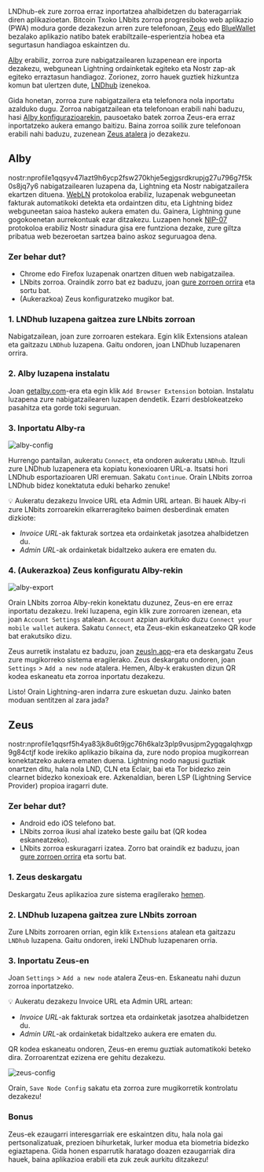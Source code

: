 LNDhub-ek zure zorroa erraz inportatzea ahalbidetzen du bateragarriak diren aplikazioetan. Bitcoin Txoko LNbits zorroa progresiboko web aplikazio (PWA) modura gorde dezakezun arren zure telefonoan, [Zeus](https://zeusln.app/) edo [BlueWallet](https://bluewallet.io/) bezalako aplikazio natibo batek erabiltzaile-esperientzia hobea eta segurtasun handiagoa eskaintzen du. 

[Alby](https://getalby.com/) erabiliz, zorroa zure nabigatzailearen luzapenean ere inporta dezakezu, webgunean Lightning ordainketak egiteko eta Nostr zap-ak egiteko erraztasun handiagoz. Zorionez, zorro hauek guztiek hizkuntza komun bat ulertzen dute, [LNDhub](https://github.com/BlueWallet/LndHub/tree/master) izenekoa.

Gida honetan, zorroa zure nabigatzailera eta telefonora nola inportatu azalduko dugu. Zorroa nabigatzailean eta telefonoan erabili nahi baduzu, hasi [Alby konfigurazioarekin](#Alby), pausoetako batek zorroa Zeus-era erraz inportatzeko aukera emango baitizu. Baina zorroa soilik zure telefonoan erabili nahi baduzu, zuzenean [Zeus atalera](#Zeus) jo dezakezu.

## Alby

nostr:nprofile1qqsyv47lazt9h6ycp2fsw270khje5egjgsrdkrupjg27u796g7f5k0s8jq7y6 nabigatzailearen luzapena da, Lightning eta Nostr nabigatzailera ekartzen dituena. [WebLN](https://www.webln.dev/) protokoloa erabiliz, luzapenak webguneetan fakturak automatikoki detekta eta ordaintzen ditu, eta Lightning bidez webguneetan saioa hasteko aukera ematen du. Gainera, Lightning gune gogokoenetan aurrekontuak ezar ditzakezu. Luzapen honek [NIP-07](https://github.com/nostr-protocol/nips/blob/master/07.md) protokoloa erabiliz Nostr sinadura gisa ere funtziona dezake, zure giltza pribatua web bezeroetan sartzea baino askoz seguruagoa dena.

### Zer behar dut?

- Chrome edo Firefox luzapenak onartzen dituen web nabigatzailea.
- LNbits zorroa. Oraindik zorro bat ez baduzu, joan [gure zorroen orrira](https://bitcointxoko.com) eta sortu bat.
- (Aukerazkoa) Zeus konfiguratzeko mugikor bat.

### 1. LNDhub luzapena gaitzea zure LNbits zorroan

Nabigatzailean, joan zure zorroaren estekara. Egin klik Extensions atalean eta gaitzazu `LNDhub` luzapena. Gaitu ondoren, joan LNDhub luzapenaren orrira.

### 2. Alby luzapena instalatu

Joan [getalby.com](https://getalby.com/)-era eta egin klik `Add Browser Extension` botoian. Instalatu luzapena zure nabigatzailearen luzapen dendetik. Ezarri desblokeatzeko pasahitza eta gorde toki seguruan.

### 3. Inportatu Alby-ra

![alby-config](https://cdn.satellite.earth/2074a44ea548ce28368d0aba2d54eafdc698159c5ee0956afa87fa155e3b511d.webp)

Hurrengo pantailan, aukeratu `Connect`, eta ondoren aukeratu `LNDhub`. Itzuli zure LNDhub luzapenera eta kopiatu konexioaren URL-a. Itsatsi hori LNDhub esportazioaren URI eremuan. Sakatu `Continue`. Orain LNbits zorroa LNDhub bidez konektatuta eduki beharko zenuke!

💡 Aukeratu dezakezu Invoice URL eta Admin URL artean. Bi hauek Alby-ri zure LNbits zorroarekin elkarreragiteko baimen desberdinak ematen dizkiote:
- *Invoice URL*-ak fakturak sortzea eta ordainketak jasotzea ahalbidetzen du.
- *Admin URL*-ak ordainketak bidaltzeko aukera ere ematen du.
  
### 4. (Aukerazkoa) Zeus konfiguratu Alby-rekin

![alby-export](https://cdn.satellite.earth/8807b296bb8bd6086a795616cc49068a17d93df450d0a65ce3818e5539eb6a09.webp)

Orain LNbits zorroa Alby-rekin konektatu duzunez, Zeus-en ere erraz inportatu dezakezu. Ireki luzapena, egin klik zure zorroaren izenean, eta joan `Account Settings` atalean. `Account` azpian aurkituko duzu `Connect your mobile wallet` aukera. Sakatu `Connect`, eta Zeus-ekin eskaneatzeko QR kode bat erakutsiko dizu.

Zeus aurretik instalatu ez baduzu, joan [zeusln.app](https://zeusln.app/)-era eta deskargatu Zeus zure mugikorreko sistema eragilerako. Zeus deskargatu ondoren, joan `Settings` > `Add a new node` atalera. Hemen, Alby-k erakusten dizun QR kodea eskaneatu eta zorroa inportatu dezakezu.

Listo! Orain Lightning-aren indarra zure eskuetan duzu. Jainko baten moduan sentitzen al zara jada?

## Zeus

nostr:nprofile1qqsrf5h4ya83jk8u6t9jgc76h6kalz3plp9vusjpm2ygqgalqhxgp9g84ctjf kode irekiko aplikazio bikaina da, zure nodo propioa mugikorrean konektatzeko aukera ematen duena. Lightning nodo nagusi guztiak onartzen ditu, hala nola LND, CLN eta Eclair, bai eta Tor bidezko zein clearnet bidezko konexioak ere. Azkenaldian, beren LSP (Lightning Service Provider) propioa iragarri dute.

### Zer behar dut?

- Android edo iOS telefono bat.
- LNbits zorroa ikusi ahal izateko beste gailu bat (QR kodea eskaneatzeko).
- LNbits zorroa eskuragarri izatea. Zorro bat oraindik ez baduzu, joan [gure zorroen orrira](https://bitcointxoko.com) eta sortu bat.

### 1. Zeus deskargatu

Deskargatu Zeus aplikazioa zure sistema eragilerako [hemen](https://zeusln.app). 

### 2. LNDhub luzapena gaitzea zure LNbits zorroan

Zure LNbits zorroaren orrian, egin klik `Extensions` atalean eta gaitzazu `LNDhub` luzapena. Gaitu ondoren, ireki LNDhub luzapenaren orria.

### 3. Inportatu Zeus-en

Joan `Settings` > `Add a new node` atalera Zeus-en. Eskaneatu nahi duzun zorroa inportatzeko.

💡 Aukeratu dezakezu Invoice URL eta Admin URL artean:
- *Invoice URL*-ak fakturak sortzea eta ordainketak jasotzea ahalbidetzen du.
- *Admin URL*-ak ordainketak bidaltzeko aukera ere ematen du.

QR kodea eskaneatu ondoren, Zeus-en eremu guztiak automatikoki beteko dira. Zorroarentzat ezizena ere gehitu dezakezu.

![zeus-config](https://cdn.satellite.earth/3be62f55d32460b7aa33d58fd9c25f3260e379ddde60fa1fe2c99016915da8b3.webp)

Orain, `Save Node Config` sakatu eta zorroa zure mugikorretik kontrolatu dezakezu!

### Bonus

Zeus-ek ezaugarri interesgarriak ere eskaintzen ditu, hala nola gai pertsonalizatuak, prezioen bihurketak, lurker modua eta biometria bidezko egiaztapena. Gida honen esparrutik haratago doazen ezaugarriak dira hauek, baina aplikazioa erabili eta zuk zeuk aurkitu ditzakezu!
